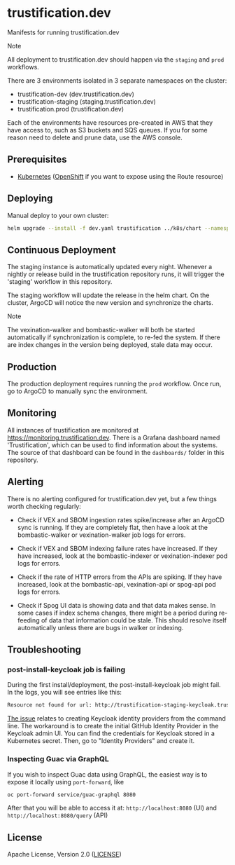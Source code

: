 # trustification.dev

Manifests for running trustification.dev

> [!NOTE]
> All deployment to trustification.dev should happen via the `staging` and `prod` workflows.

There are 3 environments isolated in 3 separate namespaces on the cluster:

* trustification-dev (dev.trustification.dev)
* trustification-staging (staging.trustification.dev)
* trustification.prod (trustification.dev)

Each of the environments have resources pre-created in AWS that they have access to, such as S3 buckets and SQS queues. If you for some reason need to delete and prune data, use the AWS console.

## Prerequisites

* [Kubernetes](k8s.io) ([OpenShift](openshift.com) if you want to expose using the Route resource)

## Deploying

Manual deploy to your own cluster:

```bash
helm upgrade --install -f dev.yaml trustification ../k8s/chart --namespace trustification-dev
```

## Continuous Deployment

The staging instance is automatically updated every night. Whenever a nightly or release build in the trustification repository runs, it will trigger the 'staging' workflow in this repository.

The staging workflow will update the release in the helm chart. On the cluster, ArgoCD will notice the new version and synchronize the charts.

> [!NOTE]
> The vexination-walker and bombastic-walker will both be started automatically if synchronization is complete, to re-fed the system. If there are index changes in the version being deployed, stale data may occur.

## Production

The production deployment requires running the `prod` workflow. Once run, go to ArgoCD to manually sync the environment.

## Monitoring

All instances of trustification are monitored at <https://monitoring.trustification.dev>. There is a Grafana dashboard named 'Trustification', which can be used to find information about the systems. The source of that
dashboard can be found in the `dashboards/` folder in this repository.

## Alerting

There is no alerting configured for trustification.dev yet, but a few things worth checking regularly:

* Check if VEX and SBOM ingestion rates spike/increase after an ArgoCD sync is running. If they are completely flat, then have a look at the bombastic-walker or vexination-walker job logs for errors.

* Check if VEX and SBOM indexing failure rates have increased. If they have increased, look at the bombastic-indexer or vexination-indexer pod logs for errors.

* Check if the rate of HTTP errors from the APIs are spiking. If they have increased, look at the bombastic-api, vexination-api or spog-api pod logs for errors.

* Check if Spog UI data is showing data and that data makes sense. In some cases if index schema changes, there might be a period during re-feeding of data that information could be stale. This should resolve itself automatically unless there are bugs in walker or indexing.

## Troubleshooting

### post-install-keycloak job is failing

During the first install/deployment, the post-install-keycloak job might fail. In the logs, you will see entries like this:

``` bash
Resource not found for url: http://trustification-staging-keycloak.trustification-staging.svc.cluster.local:80/admin/realms/chicken/identity-provider/instances/github
```

[The issue](https://github.com/keycloak/keycloak/issues/12484) relates to creating Keycloak identity providers from the command line. The workaround is to create the initial GitHub Identity Provider in the Keycloak admin UI. You can find the credentials for Keycloak stored in a Kubernetes secret. Then, go to "Identity Providers" and create it.

### Inspecting Guac via GraphQL

If you wish to inspect Guac data using GraphQL, the easiest way is to expose it locally using `port-forward`, like

```bash
oc port-forward service/guac-graphql 8080
```

After that you will be able to access it at: `http://localhost:8080` (UI) and `http://localhost:8080/query` (API)

## License

Apache License, Version 2.0 ([LICENSE](LICENSE))

